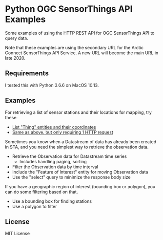 # Python OGC SensorThings API Examples

Some examples of using the HTTP REST API for OGC SensorThings API to query data.

Note that these examples are using the secondary URL for the Arctic Connect SensorThings API Service. A new URL will become the main URL in late 2020.

## Requirements

I tested this with Python 3.6.6 on MacOS 10.13.

## Examples

For retrieving a list of sensor stations and their locations for mapping, try these:

* [List "Thing" entities and their coordinates](01_list_things.py)
* [Same as above, but only requiring 1 HTTP request](02_list_things_smart.py)

Sometimes you know when a Datastream of data has already been created in STA, and you need the simplest way to retrieve the observation data.

* Retrieve the Observation data for Datastream time series
    * Includes handling paging, sorting
* Filter the Observation data by time interval
* Include the "Feature of Interest" entity for moving Observation data
* Use the "select" query to minimize the response body size

If you have a geographic region of interest (bounding box or polygon), you can do some filtering based on that.

* Use a bounding box for finding stations
* Use a polygon to filter 


## License

MIT License
